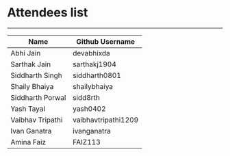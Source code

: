 # Attendees list
---

| Name        | Github Username |
| ----------- | --------------- |
| Abhi Jain   | devabhixda |
| Sarthak Jain   | sarthakj1904  |
| Siddharth Singh   | siddharth0801 |
| Shaily Bhaiya   | shailybhaiya |
| Siddharth Porwal   | sidd8rth |
| Yash Tayal  | yash0402 |
| Vaibhav Tripathi  | vaibhavtripathi1209 |
| Ivan Ganatra | ivanganatra|
| Amina Faiz   | FAIZ113 |